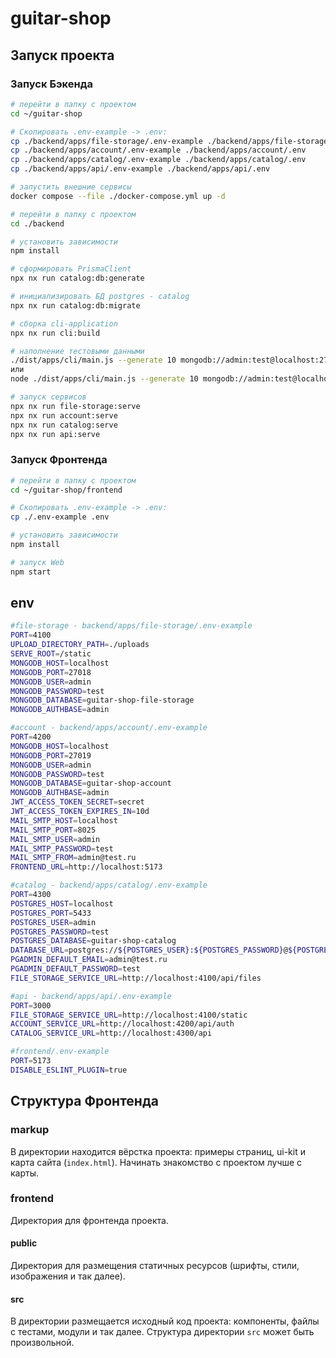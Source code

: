 # guitar-shop

## Запуск проекта

### Запуск Бэкенда
```bash
# перейти в папку с проектом
cd ~/guitar-shop

# Скопировать .env-example -> .env:
cp ./backend/apps/file-storage/.env-example ./backend/apps/file-storage/.env
cp ./backend/apps/account/.env-example ./backend/apps/account/.env
cp ./backend/apps/catalog/.env-example ./backend/apps/catalog/.env
cp ./backend/apps/api/.env-example ./backend/apps/api/.env

# запустить внешние сервисы
docker compose --file ./docker-compose.yml up -d

# перейти в папку с проектом
cd ./backend

# установить зависимости
npm install

# сформировать PrismaClient
npx nx run catalog:db:generate

# инициализировать БД postgres - catalog
npx nx run catalog:db:migrate

# сборка cli-application
npx nx run cli:build

# наполнение тестовыми данными
./dist/apps/cli/main.js --generate 10 mongodb://admin:test@localhost:27019/guitar-shop-account?authSource=admin postgres://admin:test@localhost:5433/guitar-shop-catalog
или
node ./dist/apps/cli/main.js --generate 10 mongodb://admin:test@localhost:27019/guitar-shop-account?authSource=admin postgres://admin:test@localhost:5433/guitar-shop-catalog

# запуск сервисов
npx nx run file-storage:serve
npx nx run account:serve
npx nx run catalog:serve
npx nx run api:serve
```

### Запуск Фронтенда
```bash
# перейти в папку с проектом
cd ~/guitar-shop/frontend

# Скопировать .env-example -> .env:
cp ./.env-example .env

# установить зависимости
npm install

# запуск Web
npm start
```

## env
```bash
#file-storage - backend/apps/file-storage/.env-example
PORT=4100
UPLOAD_DIRECTORY_PATH=./uploads
SERVE_ROOT=/static
MONGODB_HOST=localhost
MONGODB_PORT=27018
MONGODB_USER=admin
MONGODB_PASSWORD=test
MONGODB_DATABASE=guitar-shop-file-storage
MONGODB_AUTHBASE=admin

#account - backend/apps/account/.env-example
PORT=4200
MONGODB_HOST=localhost
MONGODB_PORT=27019
MONGODB_USER=admin
MONGODB_PASSWORD=test
MONGODB_DATABASE=guitar-shop-account
MONGODB_AUTHBASE=admin
JWT_ACCESS_TOKEN_SECRET=secret
JWT_ACCESS_TOKEN_EXPIRES_IN=10d
MAIL_SMTP_HOST=localhost
MAIL_SMTP_PORT=8025
MAIL_SMTP_USER=admin
MAIL_SMTP_PASSWORD=test
MAIL_SMTP_FROM=admin@test.ru
FRONTEND_URL=http://localhost:5173

#catalog - backend/apps/catalog/.env-example
PORT=4300
POSTGRES_HOST=localhost
POSTGRES_PORT=5433
POSTGRES_USER=admin
POSTGRES_PASSWORD=test
POSTGRES_DATABASE=guitar-shop-catalog
DATABASE_URL=postgres://${POSTGRES_USER}:${POSTGRES_PASSWORD}@${POSTGRES_HOST}:${POSTGRES_PORT}/${POSTGRES_DATABASE}
PGADMIN_DEFAULT_EMAIL=admin@test.ru
PGADMIN_DEFAULT_PASSWORD=test
FILE_STORAGE_SERVICE_URL=http://localhost:4100/api/files

#api - backend/apps/api/.env-example
PORT=3000
FILE_STORAGE_SERVICE_URL=http://localhost:4100/static
ACCOUNT_SERVICE_URL=http://localhost:4200/api/auth
CATALOG_SERVICE_URL=http://localhost:4300/api

#frontend/.env-example
PORT=5173
DISABLE_ESLINT_PLUGIN=true
```

## Структура Фронтенда

### markup

В директории находится вёрстка проекта: примеры страниц, ui-kit и карта сайта (`index.html`). Начинать знакомство с проектом лучше с карты.

### frontend

Директория для фронтенда проекта.

#### public

Директория для размещения статичных ресурсов (шрифты, стили, изображения и так далее).

#### src

В директории размещается исходный код проекта: компоненты, файлы с тестами, модули и так далее. Структура директории `src` может быть произвольной.
